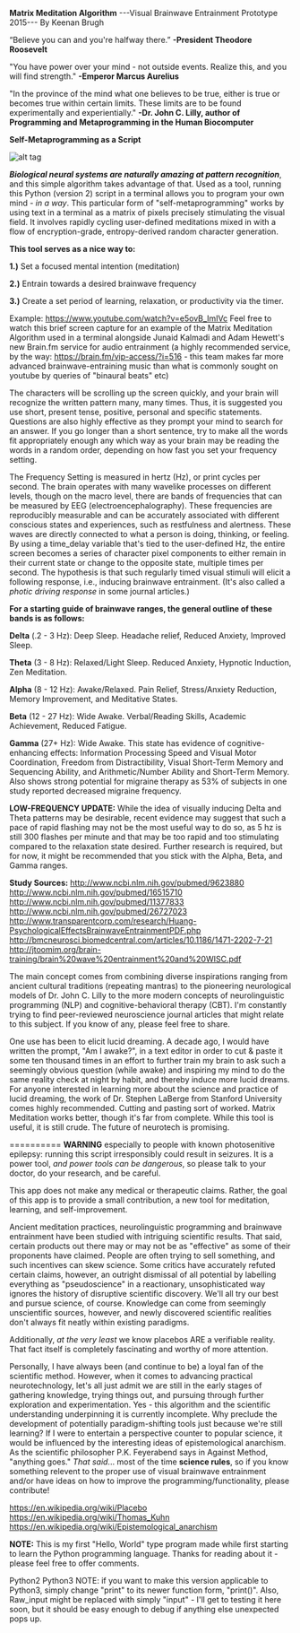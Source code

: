 **Matrix Meditation Algorithm**
---Visual Brainwave Entrainment Prototype 2015---
By Keenan Brugh

“Believe you can and you're halfway there.” 
    **-President Theodore Roosevelt**
       
"You have power over your mind - not outside events. Realize this, and you will find strength."
    **-Emperor Marcus Aurelius**

"In the province of the mind what one believes to be true, either is true or becomes true within certain limits. These limits are to be found experimentally and experientially." 
    **-Dr. John C. Lilly, author of Programming and Metaprogramming in the Human Biocomputer**

**Self-Metaprogramming as a Script**

![alt tag]("https://github.com/kbrugh/meditation/blob/master/matrix.gif")

**_Biological neural systems are naturally amazing at pattern recognition_**, and this simple algorithm takes advantage of that. Used as a tool, running this Python (version 2) script in a terminal allows you to program your own mind - *in a way*. This particular form of "self-metaprogramming" works by using text in a terminal as a matrix of pixels precisely stimulating the visual field. It involves rapidly cycling user-defined meditations mixed in with a flow of encryption-grade, entropy-derived random character generation.

**This tool serves as a nice way to:**

   **1.)** Set a focused mental intention (meditation)

   **2.)** Entrain towards a desired brainwave frequency 

   **3.)** Create a set period of learning, relaxation, or productivity via the timer. 

Example: https://www.youtube.com/watch?v=e5ovB_ImIVc Feel free to watch this brief screen capture for an example of the Matrix Meditation Algorithm used in a terminal alongside Junaid Kalmadi and Adam Hewett's new Brain.fm service for audio entrainment (a highly recommended service, by the way: https://brain.fm/vip-access/?i=516 - this team makes far more advanced brainwave-entraining music than what is commonly sought on youtube by queries of "binaural beats" etc) 

The characters will be scrolling up the screen quickly, and your brain will recognize the written pattern many, many times. Thus, it is suggested you use short, present tense, positive, personal and specific statements. Questions are also highly effective as they prompt your mind to search for an answer. If you go longer than a short sentence, try to make all the words fit appropriately enough any which way as your brain may be reading the words in a random order, depending on how fast you set your frequency setting.

The Frequency Setting is measured in hertz (Hz), or print cycles per second. The brain operates with many wavelike processes on different levels, though on the macro level, there are bands of frequencies that can be measured by EEG (electroencephalography). These frequencies are reproducibly measurable and can be accurately associated with different conscious states and experiences, such as restfulness and alertness. These waves are directly connected to what a person is doing, thinking, or feeling. By using a time_delay variable that's tied to the user-defined Hz, the entire screen becomes a series of character pixel components to either remain in their current state or change to the opposite state, multiple times per second. The hypothesis is that such regularly timed visual stimuli will elicit a following response, i.e., inducing brainwave entrainment. (It's also called a *photic driving response* in some journal articles.)

**For a starting guide of brainwave ranges, the general outline of these bands is as follows:**

**Delta** (.2 - 3 Hz):
        Deep Sleep. Headache relief, Reduced Anxiety, Improved Sleep.
        
**Theta** (3 - 8 Hz):
        Relaxed/Light Sleep. Reduced Anxiety, Hypnotic Induction, Zen Meditation.
        
**Alpha** (8 - 12 Hz):
        Awake/Relaxed. Pain Relief, Stress/Anxiety Reduction, Memory Improvement, and Meditative States.

**Beta** (12 - 27 Hz):
        Wide Awake. Verbal/Reading Skills, Academic Achievement, Reduced Fatigue.
        
**Gamma** (27+ Hz):
        Wide Awake. This state has evidence of cognitive-enhancing effects: Information Processing Speed and Visual Motor Coordination, Freedom from Distractibility, Visual Short-Term Memory and Sequencing Ability, and Arithmetic/Number Ability and Short-Term Memory. Also shows strong potential for migraine therapy as 53% of subjects in one study reported decreased migraine frequency.

**LOW-FREQUENCY UPDATE:**
       While the idea of visually inducing Delta and Theta patterns may be desirable, recent evidence may suggest that such a pace of rapid flashing may not be the most useful way to do so, as 5 hz is still 300 flashes per minute and that may be too rapid and too stimulating compared to the relaxation state desired. Further research is required, but for now, it might be recommended that you stick with the Alpha, Beta, and Gamma ranges.

**Study Sources:**
http://www.ncbi.nlm.nih.gov/pubmed/9623880
http://www.ncbi.nlm.nih.gov/pubmed/16515710
http://www.ncbi.nlm.nih.gov/pubmed/11377833
http://www.ncbi.nlm.nih.gov/pubmed/26727023
http://www.transparentcorp.com/research/Huang-PsychologicalEffectsBrainwaveEntrainmentPDF.php
http://bmcneurosci.biomedcentral.com/articles/10.1186/1471-2202-7-21
http://jtoomim.org/brain-training/brain%20wave%20entrainment%20and%20WISC.pdf


The main concept comes from combining diverse inspirations ranging from ancient cultural traditions (repeating mantras) to the pioneering neurological models of Dr. John C. Lilly to the more modern concepts of neurolinguistic programming (NLP) and cognitive-behavioral therapy (CBT). I'm constantly trying to find peer-reviewed neuroscience journal articles that might relate to this subject. If you know of any, please feel free to share.

One use has been to elicit lucid dreaming. A decade ago, I would have written the prompt, "Am I awake?", in a text editor in order to cut & paste it some ten thousand times in an effort to further train my brain to ask such a seemingly obvious question (while awake) and inspiring my mind to do the same reality check at night by habit, and thereby induce more lucid dreams. For anyone interested in learning more about the science and practice of lucid dreaming, the work of Dr. Stephen LaBerge from Stanford University comes highly recommended. Cutting and pasting sort of worked. Matrix Meditation works better, though it's far from complete. While this tool is useful, it is still crude. The future of neurotech is promising.

==========
**WARNING** especially to people with known photosenitive epilepsy: running this script irresponsibly could result in seizures. It is a power tool, *and power tools can be dangerous*, so please talk to your doctor, do your research, and be careful.

This app does not make any medical or therapeutic claims. Rather, the goal of this app is to provide a small contribution, a new tool for meditation, learning, and self-improvement.

Ancient meditation practices, neurolinguistic programming and brainwave entrainment have been studied with intriguing scientific results. That said, certain products out there may or may not be as "effective" as some of their proponents have claimed. People are often trying to sell something, and such incentives can skew science. Some critics have accurately refuted certain claims, however, an outright dismissal of all potential by labelling everything as "pseudoscience" in a reactionary, unsophisticated way ignores the history of disruptive scientific discovery. We'll all try our best and pursue science, of course. Knowledge can come from seemingly unscientific sources, however, and newly discovered scientific realities don't always fit neatly within existing paradigms.

Additionally, *at the very least* we know placebos ARE a verifiable reality. That fact itself is completely fascinating and worthy of more attention. 

Personally, I have always been (and continue to be) a loyal fan of the scientific method. However, when it comes to advancing practical neurotechnology, let's all just admit we are still in the early stages of gathering knowledge, trying things out, and pursuing through further exploration and experimentation. Yes - this algorithm and the scientific understanding underpinning it is currently incomplete. Why preclude the development of potentially paradigm-shifting tools just because we're still learning? If I were to entertain a perspective counter to popular science, it would be influenced by the interesting ideas of epistemological anarchism. As the scientific philosopher P.K. Feyerabend says in Against Method, "anything goes." *That said*... most of the time **science rules**, so if you know something relevent to the proper use of visual brainwave entrainment and/or have ideas on how to improve the programming/functionality, please contribute!

https://en.wikipedia.org/wiki/Placebo
https://en.wikipedia.org/wiki/Thomas_Kuhn
https://en.wikipedia.org/wiki/Epistemological_anarchism

**NOTE:**
This is my first "Hello, World" type program made while first starting to learn the Python programming language. Thanks for reading about it - please feel free to offer comments.

Python2 Python3 NOTE: if you want to make this version applicable to Python3, simply change "print" to its newer function form, "print()". Also, Raw_input might be replaced with simply "input" - I'll get to testing it here soon, but it should be easy enough to debug if anything else unexpected pops up.


